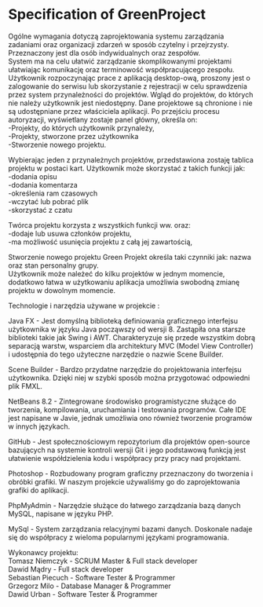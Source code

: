 # Specification of GreenProject

  Ogólne wymagania dotyczą zaprojektowania systemu zarządzania zadaniami oraz organizacji zdarzeń w sposób czytelny i przejrzysty. Przeznaczony jest dla osób indywidualnych oraz zespołów.   
System ma na celu ułatwić zarządzanie skomplikowanymi projektami ułatwiając komunikację oraz terminowość współpracującego zespołu. 
  Użytkownik rozpoczynając prace z aplikacją desktop-ową, proszony jest o zalogowanie do serwisu lub skorzystanie z rejestracji w celu sprawdzenia przez system przynależności do projektów. Wgląd do projektów, do których nie należy użytkownik jest niedostępny. Dane projektowe są chronione i nie są udostępniane przez właściciela aplikacji. Po przejściu procesu autoryzacji, wyświetlany zostaje panel główny, określa on:   
-Projekty, do których użytkownik przynależy,   
-Projekty, stworzone przez użytkownika  
-Stworzenie nowego projektu.  

Wybierając jeden z przynależnych projektów, przedstawiona zostaję tablica projektu w postaci kart. Użytkownik może skorzystać z takich funkcji jak:   
-dodania opisu  
-dodania komentarza  
-określenia ram czasowych  
-wczytać lub pobrać plik  
-skorzystać z czatu   

Twórca projektu korzysta z wszystkich funkcji ww. oraz:  
-dodaje lub usuwa członków projektu,  
-ma możliwość usunięcia projektu z całą jej zawartością,  

  Stworzenie nowego projektu Green Projekt określa taki czynniki jak: nazwa oraz stan personalny grupy.   
Użytkownik może należeć do kilku projektów w jednym momencie, dodatkowo łatwa w użytkowaniu aplikacja umożliwia swobodną zmianę projektu w dowolnym momencie.    

Technologie i narzędzia używane w projekcie :   

Java FX - Jest domyślną biblioteką definiowania graficznego interfejsu użytkownika w języku Java począwszy od wersji 8. Zastąpiła ona starsze biblioteki takie jak Swing i AWT. Charakteryzuje się przede wszystkim dobrą separacją warstw, wsparciem dla architektury MVC (Model View Controller) i udostępnia do tego użyteczne narzędzie o nazwie Scene Builder.  

Scene Builder - Bardzo przydatne narzędzie do projektowania interfejsu użytkownika. Dzięki niej w szybki sposób można przygotować odpowiedni plik FMXL.   

NetBeans 8.2 - Zintegrowane środowisko programistyczne służące do tworzenia, kompilowania, uruchamiania i testowania programów. Całe IDE jest napisane w Javie, jednak umożliwia ono również tworzenie programów w innych językach.  

GitHub - Jest społecznościowym repozytorium dla projektów open-source bazujących na systemie kontroli wersji Git i jego podstawową funkcją jest ułatwienie współdzielenia kodu i współpracy przy pracy nad projektami.   

Photoshop - Rozbudowany program graficzny przeznaczony do tworzenia i obróbki grafiki. W naszym projekcie używaliśmy go do zaprojektowania grafiki do aplikacji.  

PhpMyAdmin - Narzędzie służące do łatwego zarządzania bazą danych MySQL, napisane w języku PHP.   

MySql - System zarządzania relacyjnymi bazami danych. Doskonale nadaje się do współpracy z wieloma popularnymi językami programowania.  

Wykonawcy projektu:   
Tomasz Niemczyk - SCRUM Master & Full stack developer  
Dawid Mądry - Full stack developer  
Sebastian Piecuch - Software Tester & Programmer  
Grzegorz Milo - Database Manager & Programmer  
Dawid Urban - Software Tester & Programmer   
